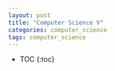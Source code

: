 ```yaml
---
layout: post
title: "Computer Science V"
categories: computer_science
tags: computer_science
---
```


* TOC
{:toc}



